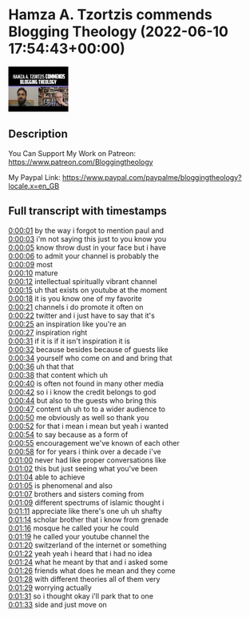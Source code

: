 # Hamza A. Tzortzis commends Blogging Theology (2022-06-10 17:54:43+00:00)

![alt Hamza A. Tzortzis commends Blogging Theology](xv32S5e-AUI.jpg "Hamza A. Tzortzis commends Blogging Theology")

## Description

You Can Support My Work on Patreon:
https://www.patreon.com/Bloggingtheology

My Paypal Link: 
https://www.paypal.com/paypalme/bloggingtheology?locale.x=en_GB



## Full transcript with timestamps

[0:00:01](https://youtu.be/xv32S5e-AUI?t=1) by the way i forgot to mention paul and  
[0:00:03](https://youtu.be/xv32S5e-AUI?t=3) i'm not saying this just to you know you  
[0:00:05](https://youtu.be/xv32S5e-AUI?t=5) know throw dust in your face but i have  
[0:00:06](https://youtu.be/xv32S5e-AUI?t=6) to admit your channel is probably the  
[0:00:09](https://youtu.be/xv32S5e-AUI?t=9) most  
[0:00:10](https://youtu.be/xv32S5e-AUI?t=10) mature  
[0:00:12](https://youtu.be/xv32S5e-AUI?t=12) intellectual spiritually vibrant channel  
[0:00:15](https://youtu.be/xv32S5e-AUI?t=15) uh that exists on youtube at the moment  
[0:00:18](https://youtu.be/xv32S5e-AUI?t=18) it is you know one of my favorite  
[0:00:21](https://youtu.be/xv32S5e-AUI?t=21) channels i do promote it often on  
[0:00:22](https://youtu.be/xv32S5e-AUI?t=22) twitter and i just have to say that it's  
[0:00:25](https://youtu.be/xv32S5e-AUI?t=25) an inspiration like you're an  
[0:00:27](https://youtu.be/xv32S5e-AUI?t=27) inspiration right  
[0:00:31](https://youtu.be/xv32S5e-AUI?t=31) if it is if it isn't inspiration it is  
[0:00:32](https://youtu.be/xv32S5e-AUI?t=32) because besides because of guests like  
[0:00:34](https://youtu.be/xv32S5e-AUI?t=34) yourself who come on and and bring that  
[0:00:36](https://youtu.be/xv32S5e-AUI?t=36) uh that that  
[0:00:38](https://youtu.be/xv32S5e-AUI?t=38) that content which uh  
[0:00:40](https://youtu.be/xv32S5e-AUI?t=40) is often not found in many other media  
[0:00:42](https://youtu.be/xv32S5e-AUI?t=42) so i i know the credit belongs to god  
[0:00:44](https://youtu.be/xv32S5e-AUI?t=44) but also to the guests who bring this  
[0:00:47](https://youtu.be/xv32S5e-AUI?t=47) content uh uh to to a wider audience to  
[0:00:50](https://youtu.be/xv32S5e-AUI?t=50) me obviously as well so thank you  
[0:00:52](https://youtu.be/xv32S5e-AUI?t=52) for that i mean i mean but yeah i wanted  
[0:00:54](https://youtu.be/xv32S5e-AUI?t=54) to say because as a form of  
[0:00:55](https://youtu.be/xv32S5e-AUI?t=55) encouragement we've known of each other  
[0:00:58](https://youtu.be/xv32S5e-AUI?t=58) for for years i think over a decade i've  
[0:01:00](https://youtu.be/xv32S5e-AUI?t=60) never had like proper conversations like  
[0:01:02](https://youtu.be/xv32S5e-AUI?t=62) this but just seeing what you've been  
[0:01:04](https://youtu.be/xv32S5e-AUI?t=64) able to achieve  
[0:01:05](https://youtu.be/xv32S5e-AUI?t=65) is phenomenal and also  
[0:01:07](https://youtu.be/xv32S5e-AUI?t=67) brothers and sisters coming from  
[0:01:09](https://youtu.be/xv32S5e-AUI?t=69) different spectrums of islamic thought i  
[0:01:11](https://youtu.be/xv32S5e-AUI?t=71) appreciate like there's one uh uh shafty  
[0:01:14](https://youtu.be/xv32S5e-AUI?t=74) scholar brother that i know from grenade  
[0:01:16](https://youtu.be/xv32S5e-AUI?t=76) mosque he called your he could  
[0:01:19](https://youtu.be/xv32S5e-AUI?t=79) he called your youtube channel the  
[0:01:20](https://youtu.be/xv32S5e-AUI?t=80) switzerland of the internet or something  
[0:01:22](https://youtu.be/xv32S5e-AUI?t=82) yeah yeah i heard that i had no idea  
[0:01:24](https://youtu.be/xv32S5e-AUI?t=84) what he meant by that and i asked some  
[0:01:26](https://youtu.be/xv32S5e-AUI?t=86) friends what does he mean and they come  
[0:01:28](https://youtu.be/xv32S5e-AUI?t=88) with different theories all of them very  
[0:01:29](https://youtu.be/xv32S5e-AUI?t=89) worrying actually  
[0:01:31](https://youtu.be/xv32S5e-AUI?t=91) so i thought okay i'll park that to one  
[0:01:33](https://youtu.be/xv32S5e-AUI?t=93) side and just move on  
